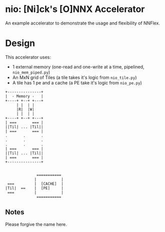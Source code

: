 # nio: [Ni]ck's [O]NNX Accelerator

An example accelerator to demonstrate the usage and flexibility of NNFlex.


# Design

This accelerator uses:
* 1 external memory (one-read and one-write at a time, pipelined, `nio_mem_piped.py`)
* An MxN grid of Tiles (a tile takes it's logic from `nio_tile.py`)
* A tile has 1 pe and a cache (a PE take it's logic from `nio_pe.py`)

```
+---------------+
|  - Memory -   |
+----+ +--+ +---+
     | |  | |
     |R|  |W|
     | |  | |
+----+ +--+ +---+
| ===       === |
||Til| ... |Til||
| ===       === |
.       .       .
.       .       .
.       .       .
| ===       === |
||Til| ... |Til||
| ===       === |
+---------------+


              =========== 
             |           |  
 ===         |  [CACHE]  |   
|Til|  ==    |  [PE]     |
 ===         |           |  
              ===========  

```

## Notes

Please forgive the name here.
